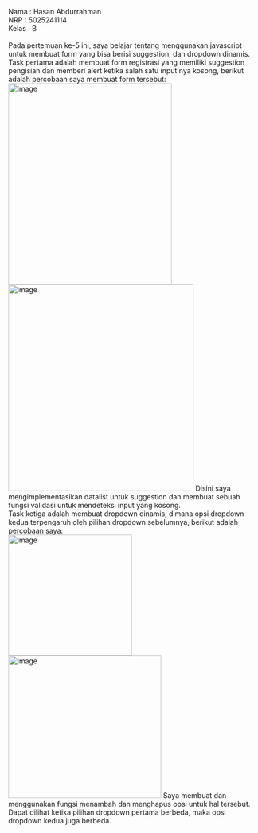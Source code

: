 Nama   : Hasan Abdurrahman\
NRP    : 5025241114\
Kelas  : B\
\
Pada pertemuan ke-5 ini, saya belajar tentang menggunakan javascript untuk membuat form yang bisa berisi suggestion, dan dropdown dinamis. Task pertama adalah membuat form registrasi yang memiliki suggestion pengisian dan memberi alert ketika salah satu input nya kosong, berikut adalah percobaan saya membuat form tersebut:\
<img width="328" height="404" alt="image" src="https://github.com/user-attachments/assets/ce1cf2d8-0764-4e37-b678-2ff2debace42" />
<img width="372" height="415" alt="image" src="https://github.com/user-attachments/assets/6434d1be-c2ad-4266-90e0-76985ae3b1df" />
Disini saya mengimplementasikan datalist untuk suggestion dan membuat sebuah fungsi validasi untuk mendeteksi input yang kosong.\
Task ketiga adalah membuat dropdown dinamis, dimana opsi dropdown kedua terpengaruh oleh pilihan dropdown sebelumnya, berikut adalah percobaan saya:\
<img width="248" height="243" alt="image" src="https://github.com/user-attachments/assets/816a546a-e1f7-429f-a9cc-3a6ac7e617bf" />
<img width="307" height="286" alt="image" src="https://github.com/user-attachments/assets/b7689413-063a-4560-84ee-dd00579b6ebf" />
Saya membuat dan menggunakan fungsi menambah dan menghapus opsi untuk hal tersebut. Dapat dilihat ketika pilihan dropdown pertama berbeda, maka opsi dropdown kedua juga berbeda.
